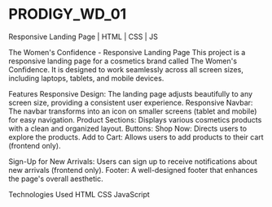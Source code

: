 # PRODIGY_WD_01
Responsive Landing Page | HTML | CSS | JS

The Women's Confidence - Responsive Landing Page
This project is a responsive landing page for a cosmetics brand called The Women's Confidence. It is designed to work seamlessly across all screen sizes, including laptops, tablets, and mobile devices.

Features
Responsive Design: The landing page adjusts beautifully to any screen size, providing a consistent user experience.
Responsive Navbar: The navbar transforms into an icon on smaller screens (tablet and mobile) for easy navigation.
Product Sections: Displays various cosmetics products with a clean and organized layout.
Buttons:
Shop Now: Directs users to explore the products.
Add to Cart: Allows users to add products to their cart (frontend only).

Sign-Up for New Arrivals: Users can sign up to receive notifications about new arrivals (frontend only).
Footer: A well-designed footer that enhances the page's overall aesthetic.

Technologies Used
HTML
CSS
JavaScript
